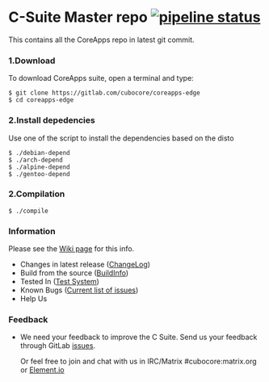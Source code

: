 # C-Suite Master repo [![pipeline status](https://gitlab.com/cubocore/coreapps-edge/badges/master/pipeline.svg)](https://gitlab.com/cubocore/coreapps-edge/-/commits/master)

This contains all the CoreApps repo in latest git commit.

### 1.Download
To download CoreApps suite, open a terminal and type:

	$ git clone https://gitlab.com/cubocore/coreapps-edge
	$ cd coreapps-edge

### 2.Install depedencies
Use one of the script to install the dependencies based on the disto
	
	$ ./debian-depend
	$ ./arch-depend
	$ ./alpine-depend
	$ ./gentoo-depend

### 2.Compilation

	$ ./compile


### Information
Please see the [Wiki page](https://gitlab.com/cubocore/wiki) for this info.
* Changes in latest release ([ChangeLog](https://gitlab.com/cubocore/wiki/-/blob/master/ChangeLog))
* Build from the source ([BuildInfo](https://gitlab.com/cubocore/wiki/blob/master/BuildInfo.md))
* Tested In ([Test System](https://gitlab.com/cubocore/wiki/blob/master/TestSystem))
* Known Bugs ([Current list of issues](https://gitlab.com/groups/cubocore/coreapps/-/issues))
* Help Us

### Feedback
* We need your feedback to improve the C Suite. Send us your feedback through GitLab [issues](https://gitlab.com/groups/cubocore/coreapps/-/issues).
  
  Or feel free to join and chat with us in IRC/Matrix #cubocore:matrix.org or [Element.io](https://app.element.io/#/room/#cubocore:matrix.org)
